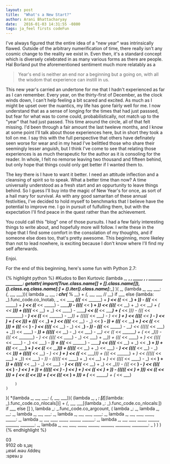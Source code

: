 ```yaml
---
layout: post
title:  "What's a New Start?"
author: Arani Bhattacharyay
date:   2016-01-03 14:31:55 -0800
tags: ja_feel firsts codeFun
---
```



I've always figured that the entire idea of a "new year" was intrinsically flawed. Outside of the arbitrary numerification of time, there really isn't any cosmic change to the reality we exist in. Even then, it's a standard concept which is diversely celebrated in as many various forms as there are people. Hal Borland put the aforementioned sentiment much more relatably as a 


>Year's end is neither an end nor a beginning but a going on, with all the wisdom that experience can instill in us.


This new year's carried an undertone for me that I hadn't experienced as far as I can remember. Every year, on the thirty-first of December, as the clock winds down, I can't help feeling a bit scared and excited. As much as I might be upset over the nuantics, my life has gone fairly well for me. I now understand that as a sense of longing for the times that had just passsed, but fear for what was to come could, probabilistically, not match up to the "year" that had just passed. This time around the circle, all of that felt missing. I'd been through a fair amount the last tweleve months, and I know at some point I'll talk about those experiences here, but in short they took a toll on me. I say this with the full perspective that others have definately seen worse for wear and in my head I've belittled those who share their seemingly lesser anguish, but I think I've come to see that relating those experiences is as much therapeutic for the author as it is consoling for the reader. In whole, I felt no remorse leaving two thousand and fifteen behind, but only hope that things could only get better if I wanted them to.


The key there is I have to want it better. I need an attitude inflection and a cleansing of spirit so to speak. What a better time than now? A time universally understood as a fresh start and an oppurtunity to leave things behind. So I guess I'll buy into the magic of New Year's for once, as sort of a hail mary for survival. As with any good samaritan of these annual festivities, I've decided to hold myself to benchmarks that I believe have the potential to improve me. I go in pursuit of fulfulling them, but with the expectation I'll find peace in the quest rather than the achievement.


You could call this "blog" one of those pursuits. I had a few fairly interesting things to write about, and hopefully more will follow. I write these in the hope that I find some comfort in the consolation of my thoughts, and if someone else does too, that's pretty awesome. This beginning, more likeley than not to lead nowhere, is exciting because I don't know where I'll find my self afterwards. 


Enjoi.


For the end of this beginning, here's some fun with Python 2.7:

{% highlight python %}
#Kudos to Ben Kurtovic
(lambda _, __, ___, ____, _____, ______, _______, ________:
    getattr(
        __import__(True.__class__.__name__[_] + [].__class__.__name__[__]),
        ().__class__.__eq__.__class__.__name__[:__] +
        ().__iter__().__class__.__name__[_____:________]
    )(
        _, (lambda _, __, ___: _(_, __, ___))(
            lambda _, __, ___:
                chr(___ % __) + _(_, __, ___ // __) if ___ else
                (lambda: _).func_code.co_lnotab,
            _ << ________,
			(((_____ << ______) + _______) << ((_______ << _____) + ___)) - (((_______ << _____) + _______) << ((_______ << _____) - _______)) - ((((___ << __) + _)) << ((((___ << __) + _) << ____) + (_ << __))) + (((((___ << __) + _) << ____) - _______) << ((___ << ______) + (___ << _))) - (((_ << ________) - ___) << ((___ << ______) - ___)) + (((((_ << ____) - _) << __) + _) << ((((___ << __) - _) << ____) + (___ << _))) + (((_______ << ___) + _) << ((((___ << __) - _) << ____) - ___)) + (((_______ << ____) + ___) << ((_____ << _____))) + (((_____ << ____) - _) << ((((_____ << __) - _) << ___) - _)) - (((___ << _____) - ___) << (((((_ << ___) + _)) << ____) - ___)) + (((((___ << __) - _) << ___) - ___) << ((_ << _______) + (_ << __))) - (((_ << _______) - _) << ((((_ << ____) - _) << ___) + ___)) + (((_ << ____) + _) << ((((_ << ____) - _) << ___) - ___)) + (((___ << ______) - _______) << ((((___ << __) + _) << ___) + _)) + (((___ << _____) + _) << ((___ << _____))) + (((((___ << __) + _) << ___) - ___) << ((((___ << __) - _) << ___))) + (((((___ << __) - _) << ___) + _) << ((_____ << ____))) + (((_ << ______) + _) << (((((_ << ___) + _)) << ___) - _)) - (((((_ << ____) + _) << __) + _) << ((((_ << ____) - _) << __) + _)) + (((((___ << __) - _) << ___) - ___) << ((((___ << __) + _) << __))) - (((_ << ____) - _) << ((((___ << __) - _) << __) + _)) + (((((_ << ____) - _) << __) + _) << ((_ << _____) + _)) - (((((_ << ___) + _))) << ((_______ << __))) + (_______ << ((_____ << __))) + (___ << (((___ << __) + _))) + (_____ << ______) + (_ << ___)

        )
    )
)(
    *(lambda _, __, ___: _(_, __, ___))(
        (lambda _, __, ___:
            [__(___[(lambda: _).func_code.co_nlocals])] +
            _(_, __, ___[(lambda _: _).func_code.co_nlocals:]) if ___ else []
        ),
        lambda _: _.func_code.co_argcount,
        (
            lambda _: _,
            lambda _, __: _,
            lambda _, __, ___: _,
            lambda _, __, ___, ____: _,
            lambda _, __, ___, ____, _____: _,
            lambda _, __, ___, ____, _____, ______: _,
            lambda _, __, ___, ____, _____, ______, _______: _,
            lambda _, __, ___, ____, _____, ______, _______, ________: _
        )
    )
)
{% endhighlight %}

03   
9102 ob s,ʇǝן   
¡ɹɐǝʎ ʍǝu ʎddɐɥ   
:spɐǝɹ ʇı





